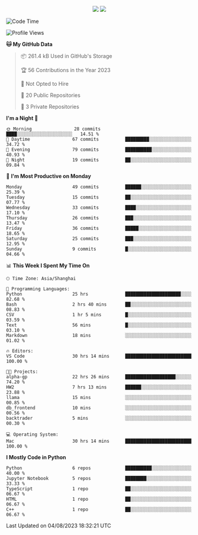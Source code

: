 <p align="center">
    <img src = "https://github-readme-stats.vercel.app/api?username=Zheng-Yi-git&show_icons=true&theme=yeblu&hide_border=true&count_private=true">
    <img src = "https://github-readme-stats.vercel.app/api/top-langs/?username=Zheng-Yi-git&hide=html,css&theme=yeblu&layout=compact&hide_border=true&count_private=true&langs_count=8">
</p>

<!--START_SECTION:waka-->
![Code Time](http://img.shields.io/badge/Code%20Time-628%20hrs%203%20mins-blue)

![Profile Views](http://img.shields.io/badge/Profile%20Views-4-blue)

**🐱 My GitHub Data** 

> 📦 261.4 kB Used in GitHub's Storage 
 > 
> 🏆 56 Contributions in the Year 2023
 > 
> 🚫 Not Opted to Hire
 > 
> 📜 20 Public Repositories 
 > 
> 🔑 3 Private Repositories 
 > 
**I'm a Night 🦉** 

```text
🌞 Morning                28 commits          ████░░░░░░░░░░░░░░░░░░░░░   14.51 % 
🌆 Daytime                67 commits          █████████░░░░░░░░░░░░░░░░   34.72 % 
🌃 Evening                79 commits          ██████████░░░░░░░░░░░░░░░   40.93 % 
🌙 Night                  19 commits          ██░░░░░░░░░░░░░░░░░░░░░░░   09.84 % 
```
📅 **I'm Most Productive on Monday** 

```text
Monday                   49 commits          ██████░░░░░░░░░░░░░░░░░░░   25.39 % 
Tuesday                  15 commits          ██░░░░░░░░░░░░░░░░░░░░░░░   07.77 % 
Wednesday                33 commits          ████░░░░░░░░░░░░░░░░░░░░░   17.10 % 
Thursday                 26 commits          ███░░░░░░░░░░░░░░░░░░░░░░   13.47 % 
Friday                   36 commits          █████░░░░░░░░░░░░░░░░░░░░   18.65 % 
Saturday                 25 commits          ███░░░░░░░░░░░░░░░░░░░░░░   12.95 % 
Sunday                   9 commits           █░░░░░░░░░░░░░░░░░░░░░░░░   04.66 % 
```


📊 **This Week I Spent My Time On** 

```text
🕑︎ Time Zone: Asia/Shanghai

💬 Programming Languages: 
Python                   25 hrs              █████████████████████░░░░   82.68 % 
Bash                     2 hrs 40 mins       ██░░░░░░░░░░░░░░░░░░░░░░░   08.83 % 
CSV                      1 hr 5 mins         █░░░░░░░░░░░░░░░░░░░░░░░░   03.59 % 
Text                     56 mins             █░░░░░░░░░░░░░░░░░░░░░░░░   03.10 % 
Markdown                 18 mins             ░░░░░░░░░░░░░░░░░░░░░░░░░   01.02 % 

🔥 Editors: 
VS Code                  30 hrs 14 mins      █████████████████████████   100.00 % 

🐱‍💻 Projects: 
alpha-gp                 22 hrs 26 mins      ███████████████████░░░░░░   74.20 % 
HW2                      7 hrs 13 mins       ██████░░░░░░░░░░░░░░░░░░░   23.88 % 
llama                    15 mins             ░░░░░░░░░░░░░░░░░░░░░░░░░   00.85 % 
db_frontend              10 mins             ░░░░░░░░░░░░░░░░░░░░░░░░░   00.56 % 
backtrader               5 mins              ░░░░░░░░░░░░░░░░░░░░░░░░░   00.30 % 

💻 Operating System: 
Mac                      30 hrs 14 mins      █████████████████████████   100.00 % 
```

**I Mostly Code in Python** 

```text
Python                   6 repos             ██████████░░░░░░░░░░░░░░░   40.00 % 
Jupyter Notebook         5 repos             ████████░░░░░░░░░░░░░░░░░   33.33 % 
TypeScript               1 repo              ██░░░░░░░░░░░░░░░░░░░░░░░   06.67 % 
HTML                     1 repo              ██░░░░░░░░░░░░░░░░░░░░░░░   06.67 % 
C++                      1 repo              ██░░░░░░░░░░░░░░░░░░░░░░░   06.67 % 
```




 Last Updated on 04/08/2023 18:32:21 UTC
<!--END_SECTION:waka-->
